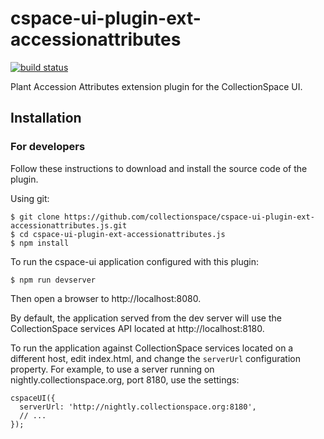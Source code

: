 # cspace-ui-plugin-ext-accessionattributes

[![build status](https://travis-ci.org/collectionspace/cspace-ui-plugin-ext-accessionattributes.js.svg?branch=master)](https://travis-ci.org/collectionspace/cspace-ui-plugin-ext-accessionattributes.js)

Plant Accession Attributes extension plugin for the CollectionSpace UI.

## Installation

### For developers

Follow these instructions to download and install the source code of the plugin.

Using git:

```
$ git clone https://github.com/collectionspace/cspace-ui-plugin-ext-accessionattributes.js.git
$ cd cspace-ui-plugin-ext-accessionattributes.js
$ npm install
```

To run the cspace-ui application configured with this plugin:

```
$ npm run devserver
```

Then open a browser to http://localhost:8080.

By default, the application served from the dev server will use the CollectionSpace services API
located at http://localhost:8180.

To run the application against CollectionSpace services located on a different host, edit
index.html, and change the `serverUrl` configuration property. For example, to use a server running
on nightly.collectionspace.org, port 8180, use the settings:

```
cspaceUI({
  serverUrl: 'http://nightly.collectionspace.org:8180',
  // ...
});
```
